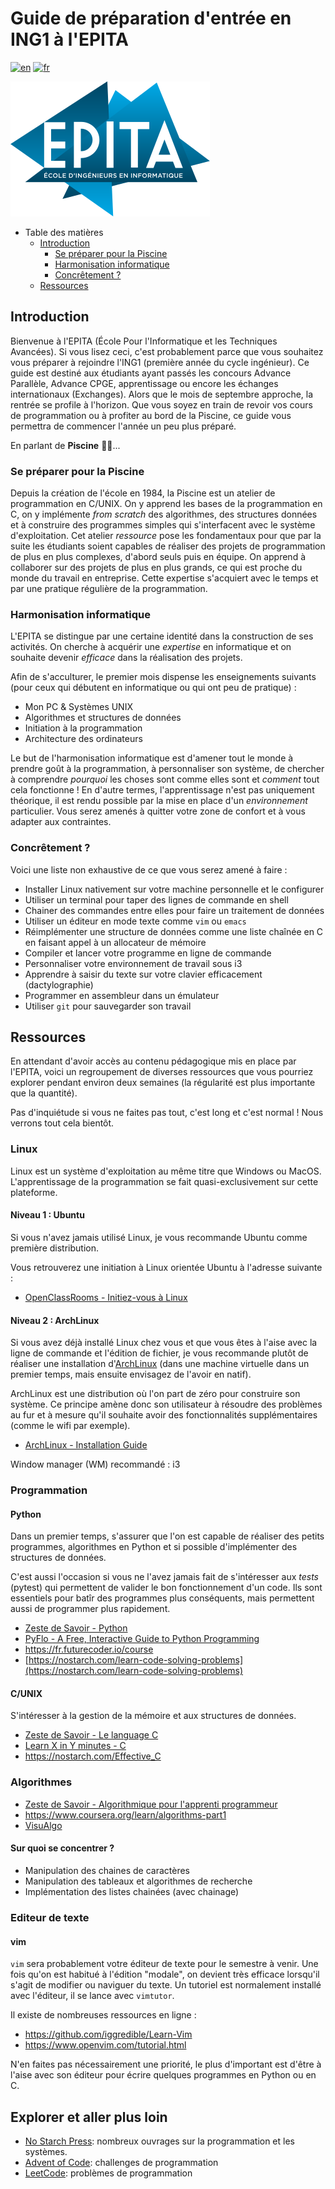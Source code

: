 # Guide de préparation d'entrée en ING1 à l'EPITA

[![en](https://img.shields.io/badge/lang-en-red.svg)](https://github.com/pp5x/epita-ing1-prep/blob/main/README.md)
[![fr](https://img.shields.io/badge/lang-fr-blue.svg)](https://github.com/pp5x/epita-ing1-prep/blob/main/README.fr.md)

![EPITA logo](res/epita.svg)

- Table des matières
  - [Introduction](#introduction)
    - [Se préparer pour la Piscine](#se-préparer-pour-la-piscine)
    - [Harmonisation informatique](#harmonisation-informatique)
    - [Concrêtement ?](#concrêtement-)
  - [Ressources](#ressources)

## Introduction

Bienvenue à l'EPITA (École Pour l'Informatique et les Techniques Avancées). Si
vous lisez ceci, c'est probablement parce que vous souhaitez vous préparer à
rejoindre l'ING1 (première année du cycle ingénieur). Ce guide est destiné aux
étudiants ayant passés les concours Advance Parallèle, Advance CPGE,
apprentissage ou encore les échanges internationaux (Exchanges). Alors que le
mois de septembre approche, la rentrée se profile à l'horizon. Que vous soyez
en train de revoir vos cours de programmation ou à profiter au bord de la
Piscine, ce guide vous permettra de commencer l'année un peu plus préparé.

En parlant de **Piscine** 🏊‍♂️...

### Se préparer pour la Piscine

Depuis la création de l'école en 1984, la Piscine est un atelier de
programmation en C/UNIX. On y apprend les bases de la programmation en C, on y
implémente *from scratch* des algorithmes, des structures données et à
construire des programmes simples qui s'interfacent avec le système
d'exploitation. Cet atelier *ressource* pose les fondamentaux pour que par la
suite les étudiants soient capables de réaliser des projets de programmation de
plus en plus complexes, d'abord seuls puis en équipe. On apprend à collaborer
sur des projets de plus en plus grands, ce qui est proche du monde du travail
en entreprise. Cette expertise s'acquiert avec le temps et par une pratique
régulière de la programmation.

### Harmonisation informatique

L'EPITA se distingue par une certaine identité dans la construction de ses
activités. On cherche à acquérir une *expertise* en informatique et on souhaite
devenir *efficace* dans la réalisation des projets.

Afin de s'acculturer, le premier mois dispense les enseignements suivants (pour
ceux qui débutent en informatique ou qui ont peu de pratique) :

- Mon PC & Systèmes UNIX
- Algorithmes et structures de données
- Initiation à la programmation
- Architecture des ordinateurs

Le but de l'harmonisation informatique est d'amener tout le monde à prendre
goût à la programmation, à personnaliser son système, de chercher à comprendre
*pourquoi* les choses sont comme elles sont et *comment* tout cela fonctionne !
En d'autre termes, l'apprentissage n'est pas uniquement théorique, il est rendu
possible par la mise en place d'un *environnement* particulier. Vous serez
amenés à quitter votre zone de confort et à vous adapter aux contraintes.

### Concrêtement ?

Voici une liste non exhaustive de ce que vous serez amené à faire :

- Installer Linux nativement sur votre machine personnelle et le configurer
- Utiliser un terminal pour taper des lignes de commande en shell
- Chainer des commandes entre elles pour faire un traitement de données
- Utiliser un éditeur en mode texte comme `vim` ou `emacs`
- Réimplémenter une structure de données comme une liste chaînée en C en
  faisant appel à un allocateur de mémoire
- Compiler et lancer votre programme en ligne de commande
- Personnaliser votre environnement de travail sous i3
- Apprendre à saisir du texte sur votre clavier efficacement (dactylographie)
- Programmer en assembleur dans un émulateur
- Utiliser `git` pour sauvegarder son travail

## Ressources

En attendant d'avoir accès au contenu pédagogique mis en place par l'EPITA,
voici un regroupement de diverses ressources que vous pourriez explorer pendant
environ deux semaines (la régularité est plus importante que la quantité).

Pas d'inquiétude si vous ne faites pas tout, c'est long et c'est normal ! Nous
verrons tout cela bientôt.

### Linux

Linux est un système d'exploitation au même titre que Windows ou MacOS.
L'apprentissage de la programmation se fait quasi-exclusivement sur cette
plateforme.

#### Niveau 1 : Ubuntu

Si vous n'avez jamais utilisé Linux, je vous recommande Ubuntu comme première
distribution.

Vous retrouverez une initiation à Linux orientée Ubuntu à l'adresse suivante :

- [OpenClassRooms - Initiez-vous à Linux](https://openclassrooms.com/fr/courses/7170491-initiez-vous-a-linux)

#### Niveau 2 : ArchLinux

Si vous avez déjà installé Linux chez vous et que vous êtes à l'aise avec la
ligne de commande et l'édition de fichier, je vous recommande plutôt de
réaliser une installation d'[ArchLinux](https://wiki.archlinux.org/) (dans une
machine virtuelle dans un premier temps, mais ensuite envisagez de l'avoir en
natif).

ArchLinux est une distribution où l'on part de zéro pour construire son
système. Ce principe amène donc son utilisateur à résoudre des problèmes au fur
et à mesure qu'il souhaite avoir des fonctionnalités supplémentaires (comme le
wifi par exemple).

- [ArchLinux - Installation Guide](https://wiki.archlinux.org/title/Installation_guide)

Window manager (WM) recommandé : i3

### Programmation

#### Python

Dans un premier temps, s'assurer que l'on est capable de réaliser des petits
programmes, algorithmes en Python et si possible d'implémenter des structures
de données.

C'est aussi l'occasion si vous ne l'avez jamais fait de s'intéresser aux
*tests* (pytest) qui permettent de valider le bon fonctionnement d'un code. Ils
sont essentiels pour batîr des programmes plus conséquents, mais permettent
aussi de programmer plus rapidement.

- [Zeste de Savoir - Python](https://zestedesavoir.com/tutoriels/2514/un-zeste-de-python/)
- [PyFlo - A Free, Interactive Guide to Python Programming](https://pyflo.net/)
- <https://fr.futurecoder.io/course>
- [https://nostarch.com/learn-code-solving-problems](https://nostarch.com/learn-code-solving-problems)

#### C/UNIX

S'intéresser à la gestion de la mémoire et aux structures de données.

- [Zeste de Savoir - Le language C](https://zestedesavoir.com/tutoriels/755/le-langage-c-1/)
- [Learn X in Y minutes - C](https://learnxinyminutes.com/docs/c/)
- <https://nostarch.com/Effective_C>

### Algorithmes

- [Zeste de Savoir - Algorithmique pour l'apprenti programmeur](https://zestedesavoir.com/tutoriels/621/algorithmique-pour-lapprenti-programmeur/)
- <https://www.coursera.org/learn/algorithms-part1>
- [VisuAlgo](https://visualgo.net)

#### Sur quoi se concentrer ?

- Manipulation des chaines de caractères
- Manipulation des tableaux et algorithmes de recherche
- Implémentation des listes chainées (avec chainage)

### Editeur de texte

#### vim

`vim` sera probablement votre éditeur de texte pour le semestre à venir. Une
fois qu'on est habitué à l'édition "modale", on devient très efficace lorsqu'il
s'agit de modifier ou naviguer du texte. Un tutoriel est normalement installé
avec l'éditeur, il se lance avec `vimtutor`.

Il existe de nombreuses ressources en ligne :

- <https://github.com/iggredible/Learn-Vim>
- <https://www.openvim.com/tutorial.html>

N'en faites pas nécessairement une priorité, le plus d'important est d'être à
l'aise avec son éditeur pour écrire quelques programmes en Python ou en C.

## Explorer et aller plus loin

- [No Starch Press](https://nostarch.com/): nombreux ouvrages sur la
  programmation et les systèmes.
- [Advent of Code](https://adventofcode.com/): challenges de programmation
- [LeetCode](https://leetcode.com/): problèmes de programmation
